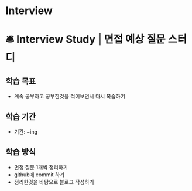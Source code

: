 # Interview

# 🛎 Interview Study | 면접 예상 질문 스터디

## 학습 목표

- 계속 공부하고 공부한것을 적어보면서 다시 복습하기

## 학습 기간

- 기간: ~ing

## 학습 방식

- 면접 질문 1개씩 정리하기
- github에 commit 하기
- 정리한것을 바탕으로 블로그 작성하기
